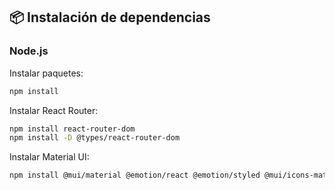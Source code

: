 ## 📦 Instalación de dependencias

### Node.js

Instalar paquetes:
```bash
npm install
```

Instalar React Router:
```bash
npm install react-router-dom
npm install -D @types/react-router-dom
```

Instalar Material UI:
```bash
npm install @mui/material @emotion/react @emotion/styled @mui/icons-material
```

